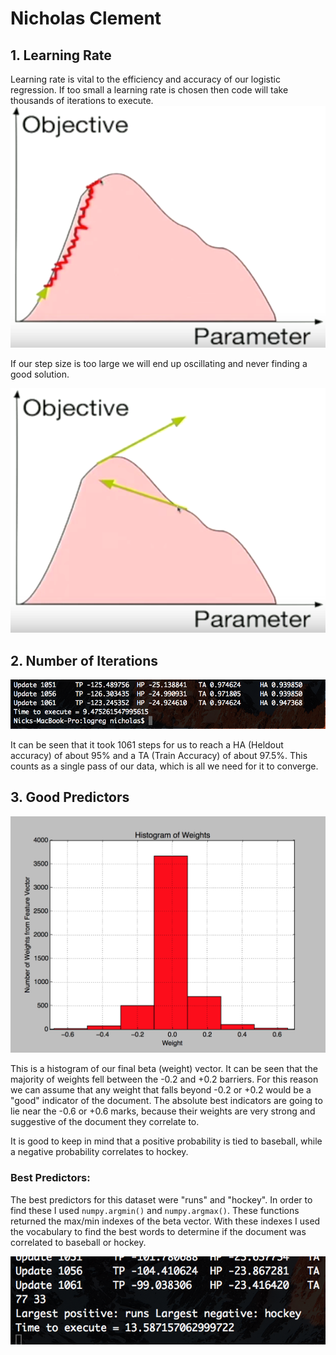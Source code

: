 # Nicholas Clement
## 1. Learning Rate
Learning rate is vital to the efficiency and accuracy of our logistic regression. If too small a learning rate is chosen then code will take thousands of iterations to execute.
![?](min.png)

If our step size is too large we will end up oscillating and never finding a good solution.

![?](max.png)

## 2. Number of Iterations

![?](log.png)

It can be seen that it took 1061 steps for us to reach a HA (Heldout accuracy) of about 95% and a TA (Train Accuracy) of about 97.5%. This counts as a single pass of our data, which is all we need for it to converge.

## 3. Good Predictors

![?](histo.png)

This is a histogram of our final beta (weight) vector.  It can be seen that the majority of weights fell between the -0.2 and +0.2 barriers.  For this reason we can assume that any weight that falls beyond -0.2 or +0.2 would be a "good" indicator of the document. The absolute best indicators are going to lie near the -0.6 or +0.6 marks, because their weights are very strong and suggestive of the document they correlate to.

It is good to keep in mind that a positive probability is tied to baseball, while a negative probability correlates to hockey.

### Best Predictors:

The best predictors for this dataset were "runs" and "hockey". In order to find these I used `numpy.argmin()` and `numpy.argmax()`.  These functions returned the max/min indexes of the beta vector. With these indexes I used the vocabulary to find the best words to determine if the document was correlated to baseball or hockey.

![?](max-min.png)

